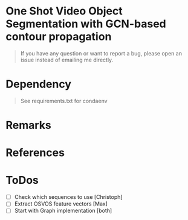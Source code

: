 # One Shot Video Object Segmentation with GCN-based contour propagation

> If you have any question or want to report a bug, please open an issue instead of emailing me directly.

# Dependency
> See requirements.txt for condaenv

# Remarks

# References

# ToDos

- [ ] Check which sequences to use [Christoph]
- [ ] Extract OSVOS feature vectors [Max]
- [ ] Start with Graph implementation [both]
